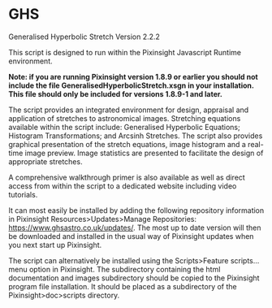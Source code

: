 # GHS
Generalised Hyperbolic Stretch Version 2.2.2

This script is designed to run within the Pixinsight Javascript Runtime environment.

<b>Note: if you are running Pixinsight version 1.8.9 or earlier you should not include the file GeneralisedHyperbolicStretch.xsgn in your installation.  This file should only be included for versions 1.8.9-1 and later.</b>

The script provides an integrated environment for design, appraisal and application of stretches to astronomical images.  Stretching equations available within the script include: Generalised Hyperbolic Equations; Histogram Transformations; and Arcsinh Stretches. The script also provides graphical presentation of the stretch equations, image histogram and a real-time image preview.  Image statistics are presented to facilitate the design of appropriate stretches.

A comprehensive walkthrough primer is also available as well as direct access from within the script to a dedicated website including video tutorials.

It can most easily be installed by adding the following repository information in Pixinsight Resources>Updates>Manage Repositories: https://www.ghsastro.co.uk/updates/.  The most up to date version will then be downloaded and installed in the usual way of Pixinsight updates when you next start up Pixinsight.

The script can alternatively be installed using the Scripts>Feature scripts... menu option in Pixinsight. The subdirectory containing the html documentation and images subdirectory should be copied to the Pixinsight program file installation.  It should be placed as a subdirectory of the Pixinsight>doc>scripts directory.  
